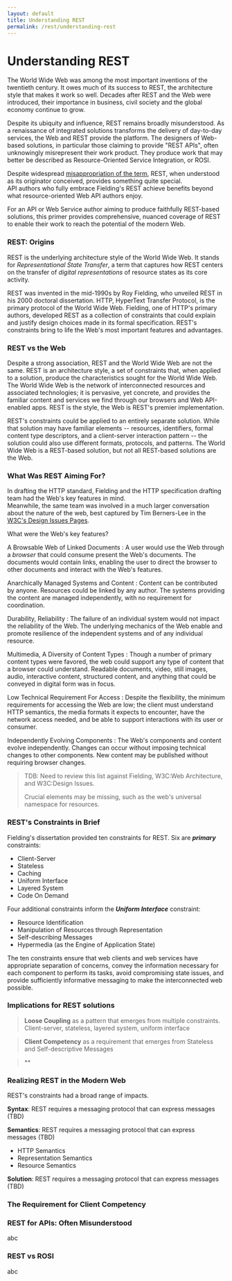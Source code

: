 ```yaml
---
layout: default
title: Understanding REST
permalink: /rest/understanding-rest
---
```


# Understanding REST

The World Wide Web was among the most important 
inventions of the twentieth century.  It owes
much of its success to REST, the architecture
style that makes it work so well.  Decades after
REST and the Web were introduced, their
importance in business, civil society 
and the global economy continue to grow.

Despite its ubiquity and influence, REST remains
broadly misunderstood. As a renaissance of
integrated solutions transforms the delivery of
day-to-day services, the Web and REST provide
the platform. The designers of Web-based
solutions, in particular those claiming to
provide "REST APIs", often unknowingly
misrepresent their work product.  They
produce work that may better be described
as Resource-Oriented Service Integration, 
or ROSI.

Despite widespread 
[misappropriation of the term](https://twobithistory.org/2020/06/28/rest.html), 
REST, when understood as 
its originator conceived,
provides something quite special.  
API authors who fully embrace 
Fielding's REST achieve benefits 
beyond what 
resource-oriented Web API
authors enjoy.

For an API or Web Service
author aiming
to produce faithfully REST-based
solutions, this primer provides 
comprehensive, nuanced coverage of
REST to enable their work to
reach the potential of the modern
Web.

### REST: Origins

REST is the underlying architecture style
of the World Wide Web.  It stands for
_Representational State Transfer_, a
term that captures how REST centers
on the transfer of
_digital representations_ of resource
states as its core activity.

REST was invented in the mid-1990s 
by Roy Fielding, who unveiled REST
in his 2000 doctoral dissertation. HTTP, 
HyperText Transfer Protocol, is the
primary protocol of the World Wide 
Web. Fielding, one of HTTP's primary authors,
developed REST
as a collection of constraints that
could explain and justify design
choices made in its formal specification.
REST's constraints
bring to life the Web's most important
features and advantages.

### REST vs the Web

Despite a strong association, REST and
the World Wide Web are not the same.
REST is an architecture style, a set
of constraints that, when applied to
a solution, produce the characteristics
sought for the World Wide Web.  The
World Wide Web is the network
of interconnected resources and 
associated technologies; it is
pervasive, yet concrete, and 
provides the familiar content 
and services we find through our
browsers and Web API-enabled
apps.  REST is the style,
the Web is REST's premier 
implementation.

REST's constraints could be applied
to an entirely separate solution.
While that solution may have familiar
elements -- resources, identifiers,
formal content type descriptors,
and a client-server interaction
pattern -- the solution could also
use different formats, protocols,
and patterns.  The World Wide
Web is a REST-based solution, but
not all REST-based solutions are
the Web.

### What Was REST Aiming For?

In drafting the HTTP standard, Fielding 
and the HTTP specification drafting team 
had the Web's key features in mind.  
Meanwhile, the same team was involved
in a much larger conversation about the
nature of the web, best captured by
Tim Berners-Lee in the 
[W3C's Design Issues Pages](https://www.w3.org/DesignIssues/).

What were the Web's key features?

A Browsable Web of Linked Documents
: A user would use the Web through a *browser*
that could consume present the Web's documents.
The documents would contain links, enabling
the user to direct the browser to other 
documents and interact with the Web's features.

Anarchically Managed Systems and Content
: Content can be contributed by anyone.
Resources could be linked by any author.  The
systems providing the content are
managed independently, with no requirement
for coordination.

Durability, Reliability
: The failure of an individual system would not
impact the reliability of the Web.  The
underlying mechanics of the Web enable and
promote resilience of the independent systems
and of any individual resource.  

Multimedia, A Diversity of Content Types
: Though a number of primary content types
were favored, the web could support any
type of content that a browser could
understand.  Readable documents, video,
still images, audio, interactive content,
structured content, and anything that
could be conveyed in digital form
was in focus.

Low Technical Requirement For Access
: Despite the flexibility, the minimum
requirements for accessing the Web
are low; the client must understand
HTTP semantics, the media formats it
expects to encounter, have the 
network access needed, and be
able to support interactions with
its user or consumer.

Independently Evolving Components
: The Web's components and content
evolve independently.  Changes can
occur without imposing technical 
changes to other components. New 
content may be published without 
requiring browser changes.

> TDB: Need to review this list against
> Fielding, W3C:Web Architecture, and
> W3C:Design Issues.
>
> Crucial elements may be missing,
> such as the web's universal
> namespace for resources.

### REST's Constraints in Brief

Fielding's dissertation provided ten
constraints for REST.  Six are 
_**primary**_ constraints:
- Client-Server
- Stateless
- Caching
- Uniform Interface
- Layered System
- Code On Demand

Four additional constraints inform the 
**_Uniform Interface_** constraint:
- Resource Identification
- Manipulation of Resources through Representation
- Self-describing Messages
- Hypermedia (as the Engine of Application State)

The ten constraints ensure that web clients and
web services have appropriate separation of concerns,
convey the information necessary for each component
to perform its tasks, avoid compromising state issues,
and provide sufficiently informative messaging to
make the interconnected web possible.

### Implications for REST solutions

> **Loose Coupling** as a pattern that emerges from
> multiple constraints.  Client-server, stateless,
> layered system, uniform interface

> **Client Competency** as a requirement that emerges
> from Stateless and Self-descriptive Messages

> **


### Realizing REST in the Modern Web 

REST's constraints had a broad range of impacts.

**Syntax**: REST requires a messaging protocol
that can express messages (TBD)

**Semantics**: REST requires a messaging protocol
that can express messages (TBD)

- HTTP Semantics
- Representation Semantics
- Resource Semantics

**Solution**: REST requires a messaging protocol
that can express messages (TBD)

### The Requirement for Client Competency






### REST for APIs: Often Misunderstood

abc

### REST vs ROSI 

abc